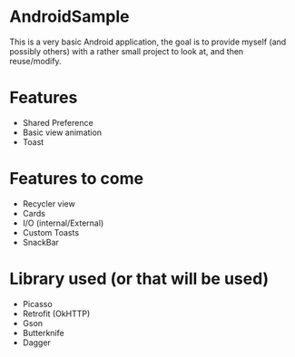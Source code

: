AndroidSample
=============

This is a very basic Android application, the goal is to provide myself (and possibly others) with a rather small project to look at, and then reuse/modify.

# Features
- Shared Preference
- Basic view animation
- Toast

# Features to come
- Recycler view
- Cards
- I/O (internal/External)
- Custom Toasts
- SnackBar

# Library used (or that will be used)
- Picasso
- Retrofit (OkHTTP)
- Gson
- Butterknife
- Dagger
 
